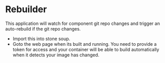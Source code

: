 # Rebuilder
 
This application will watch for component git repo changes and trigger an auto-rebuild if the git repo changes.

- Import this into stone soup. 
- Goto the web page when its built and running. You need to provide a token for access and your container will be able to build automatically when it detects your image has changed.


